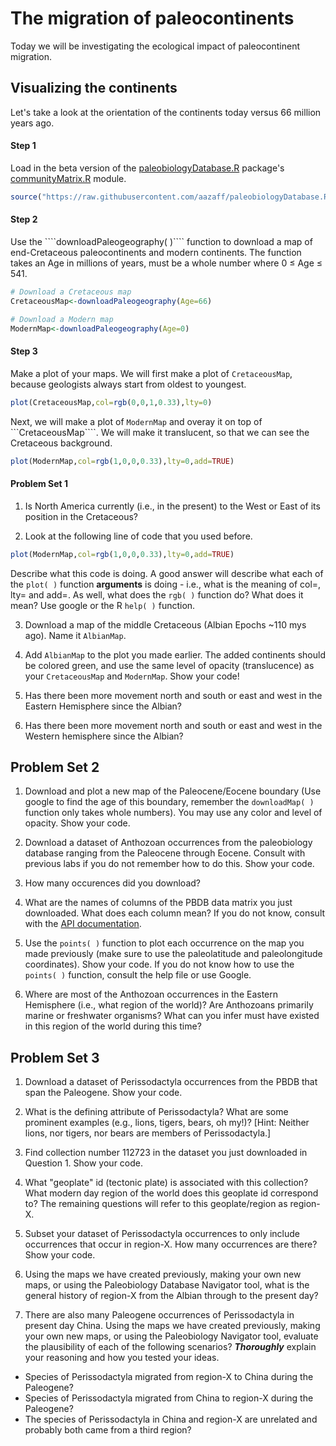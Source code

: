 # The migration of paleocontinents

Today we will be investigating the ecological impact of paleocontinent migration.

## Visualizing the continents

Let's take a look at the orientation of the continents today versus 66 million years ago.

#### Step 1
Load in the beta version of the [paleobiologyDatabase.R](https://github.com/aazaff/paleobiologyDatabase.R/blob/master/README.md#paleobiologydatabaser) package's [communityMatrix.R](https://github.com/aazaff/paleobiologyDatabase.R/blob/master/README.md#communitymatrixr) module.

````R
source("https://raw.githubusercontent.com/aazaff/paleobiologyDatabase.R/master/communityMatrix.R")
````

#### Step 2
<p>Use the ````downloadPaleogeography( )```` function to download a map of end-Cretaceous paleocontinents and modern continents. The function takes an Age in millions of years, must be a whole number where 0 &#8804; Age &#8804; 541. 


````R
# Download a Cretaceous map
CretaceousMap<-downloadPaleogeography(Age=66)

# Download a Modern map
ModernMap<-downloadPaleogeography(Age=0)
````

#### Step 3
Make a plot of your maps. We will first make a plot of ````CretaceousMap````, because geologists always start from oldest to youngest.

````R
plot(CretaceousMap,col=rgb(0,0,1,0.33),lty=0)
````

Next, we will make a plot of ````ModernMap```` and overay it on top of ```CretaceousMap````. We will make it translucent, so that we can see the Cretaceous background.

````R
plot(ModernMap,col=rgb(1,0,0,0.33),lty=0,add=TRUE)
````

#### Problem Set 1

1) Is North America currently (i.e., in the present) to the West or East of its position in the Cretaceous?

2) Look at the following line of code that you used before.
````R
plot(ModernMap,col=rgb(1,0,0,0.33),lty=0,add=TRUE)
````

Describe what this code is doing. A good answer will describe what each of the ````plot( )```` function **arguments** is doing - i.e., what is the meaning of col=, lty= and add=. As well, what does the ````rgb( )```` function do? What does it mean? Use google or the R ````help( )```` function.

3) Download a map of the middle Cretaceous (Albian Epochs ~110 mys ago). Name it ````AlbianMap````. 

4) Add ````AlbianMap```` to the plot you made earlier. The added continents should be colored green, and use the same level of opacity (translucence) as your ````CretaceousMap```` and ````ModernMap````. Show your code!

5) Has there been more movement north and south or east and west in the Eastern Hemisphere since the Albian?

6) Has there been more movement north and south or east and west in the Western hemisphere since the Albian?

## Problem Set 2

1) Download and plot a new map of the Paleocene/Eocene boundary (Use google to find the age of this boundary, remember the ````downloadMap( )```` function only takes whole numbers). You may use any color and level of opacity. Show your code.

2) Download a dataset of Anthozoan occurrences from the paleobiology database ranging from the Paleocene through Eocene. Consult with previous labs if you do not remember how to do this. Show your code.

3) How many occurences did you download?

4) What are the names of columns of the PBDB data matrix you just downloaded. What does each column mean? If you do not know, consult with the [API documentation](https://paleobiodb.org/data1.2/occs/list_doc.html). 

5) Use the ````points( )```` function to plot each occurrence on the map you made previously (make sure to use the paleolatitude and paleolongitude coordinates). Show your code. If you do not know how to use the ````points( )```` function, consult the help file or use Google.

6) Where are most of the Anthozoan occurrences in the Eastern Hemisphere (i.e., what region of the world)? Are Anthozoans primarily marine or freshwater organisms? What can you infer must have existed in this region of the world during this time?

## Problem Set 3

1) Download a dataset of Perissodactyla occurrences from the PBDB that span the Paleogene. Show your code.

2) What is the defining attribute of Perissodactyla? What are some prominent examples (e.g., lions, tigers, bears, oh my!)? [Hint: Neither lions, nor tigers, nor bears are members of Perissodactyla.]

3) Find collection number 112723 in the dataset you just downloaded in Question 1. Show your code.

4) What "geoplate" id (tectonic plate) is associated with this collection? What modern day region of the world does this geoplate id correspond to? The remaining questions will refer to this geoplate/region as region-X.

5) Subset your dataset of Perissodactyla occurrences to only include occurrences that occur in region-X. How many occurrences are there? Show your code.

6) Using the maps we have created previously, making your own new maps, or using the Paleobiology Database Navigator tool, what is the general history of region-X from the Albian through to the present day?

7) There are also many Paleogene occurrences of Perissodactyla in present day China. Using the maps we have created previously, making your own new maps, or using the Paleobiology Navigator tool, evaluate the plausibility of each of the following scenarios? ***Thoroughly*** explain your reasoning and how you tested your ideas.

+ Species of Perissodactyla migrated from region-X to China during the Paleogene?
+ Species of Perissodactyla migrated from China to region-X during the Paleogene?
+ The species of Perissodactyla in China and region-X are unrelated and probably both came from a third region? 

